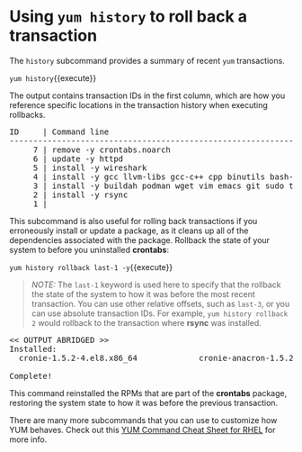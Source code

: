 # Using `yum history` to roll back a transaction

The `history` subcommand provides a summary of recent `yum` transactions.

`yum history`{{execute}}

The output contains transaction IDs in the first column, which are how you reference
specific locations in the transaction history when executing rollbacks.

<pre class=file>
ID     | Command line                                                                         | Date and time    | Action(s)      | Altered
-------------------------------------------------------------------------------------------------------------------------------------------
     7 | remove -y crontabs.noarch                                                            | 2021-06-11 18:42 | Removed        |    3 EE
     6 | update -y httpd                                                                      | 2021-06-11 18:41 | Upgrade        |    5   
     5 | install -y wireshark                                                                 | 2021-06-11 18:40 | Install        |   36   
     4 | install -y gcc llvm-libs gcc-c++ cpp binutils bash-completion                        | 2021-03-11 22:22 | Install        |   13   
     3 | install -y buildah podman wget vim emacs git sudo tmux cockpit ca-certificates httpd | 2021-03-11 22:21 | I, U           |  216   
     2 | install -y rsync                                                                     | 2021-03-11 22:20 | Install        |    1   
     1 |     
</pre>

This subcommand is also useful for rolling back transactions if you erroneously
install or update a package, as it cleans up all of the dependencies associated
with the package. Rollback the state of your system to before you uninstalled
__crontabs__:

`yum history rollback last-1 -y`{{execute}}

>_NOTE:_ The `last-1` keyword is used here to specify that the rollback
the state of the system to how it was before the most recent transaction.
You can use other relative offsets, such as `last-3`, or you can use absolute
transaction IDs. For example, `yum history rollback 2` would rollback to the
transaction where __rsync__ was installed.

<pre class=file>
<< OUTPUT ABRIDGED >>
Installed:
  cronie-1.5.2-4.el8.x86_64             cronie-anacron-1.5.2-4.el8.x86_64             crontabs-1.11-16.20150630git.el8.noarch            

Complete!
</pre>

This command reinstalled the RPMs that are part of the __crontabs__ package,
restoring the system state to how it was before the previous transaction.

There are many more subcommands that you can use to customize how YUM behaves.
Check out this [YUM Command Cheat Sheet for RHEL](https://access.redhat.com/sites/default/files/attachments/rh_yum_cheatsheet_1214_jcs_print-1.pdf) for more info.
